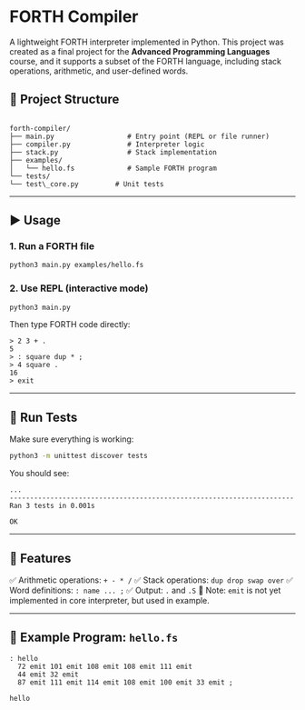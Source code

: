 # FORTH Compiler

A lightweight FORTH interpreter implemented in Python. This project was created as a final project for the **Advanced Programming Languages** course, and it supports a subset of the FORTH language, including stack operations, arithmetic, and user-defined words.

## 📁 Project Structure

```

forth-compiler/
├── main.py                  # Entry point (REPL or file runner)
├── compiler.py              # Interpreter logic
├── stack.py                 # Stack implementation
├── examples/
│   └── hello.fs             # Sample FORTH program
└── tests/
└── test\_core.py         # Unit tests

````

---

## ▶️ Usage

### 1. Run a FORTH file

```bash
python3 main.py examples/hello.fs
````

### 2. Use REPL (interactive mode)

```bash
python3 main.py
```

Then type FORTH code directly:

```
> 2 3 + .
5
> : square dup * ; 
> 4 square .
16
> exit
```

---

## 🧪 Run Tests

Make sure everything is working:

```bash
python3 -m unittest discover tests
```

You should see:

```
...
----------------------------------------------------------------------
Ran 3 tests in 0.001s

OK
```

---

## 📜 Features

✅ Arithmetic operations: `+ - * /`
✅ Stack operations: `dup drop swap over`
✅ Word definitions: `: name ... ;`
✅ Output: `.` and `.S`
🚧 Note: `emit` is not yet implemented in core interpreter, but used in example.

---

## 📂 Example Program: `hello.fs`

```forth
: hello
  72 emit 101 emit 108 emit 108 emit 111 emit
  44 emit 32 emit
  87 emit 111 emit 114 emit 108 emit 100 emit 33 emit ;

hello
```



